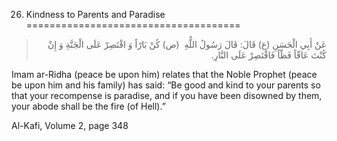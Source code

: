 26.  Kindness to Parents and Paradise
=====================================

<blockquote dir="rtl">
  <p>
عَنْ أَبِي الْحَسَنِ (ع) قَالَ: قَالَ رَسُولُ اللٌّهِ  (ص) كُنْ
بَارّاً وَ اقْتَصِرْ عَلَى الْجَنَّةِ وَ إِنْ كُنْتَ عَاقّاً فَظّاً
فَاقْتَصِرْ عَلَى النَّارِ.
  </p>
</blockquote>

Imam ar-Ridha (peace be upon him) relates that the Noble Prophet (peace
be upon him and his family) has said: “Be good and kind to your parents
so that your recompense is paradise, and if you have been disowned by
them, your abode shall be the fire (of Hell).”

Al-Kafi, Volume 2, page 348


